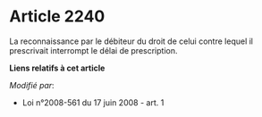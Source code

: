 # Article 2240

La reconnaissance par le débiteur du droit de celui contre lequel il prescrivait interrompt le délai de prescription.

**Liens relatifs à cet article**

_Modifié par_:

  - Loi n°2008-561 du 17 juin 2008 - art. 1
